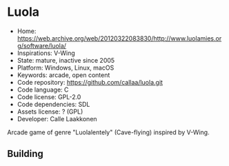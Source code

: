# Luola

- Home: https://web.archive.org/web/20120322083830/http://www.luolamies.org/software/luola/
- Inspirations: V-Wing
- State: mature, inactive since 2005
- Platform: Windows, Linux, macOS
- Keywords: arcade, open content
- Code repository: https://github.com/callaa/luola.git
- Code language: C
- Code license: GPL-2.0
- Code dependencies: SDL
- Assets license: ? (GPL)
- Developer: Calle Laakkonen

Arcade game of genre "Luolalentely" (Cave-flying) inspired by V-Wing.

## Building
